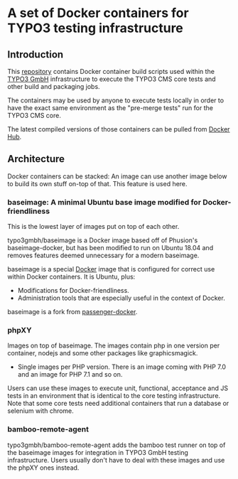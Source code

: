 # A set of Docker containers for TYPO3 testing infrastructure


## Introduction

This [repository](https://bitbucket.typo3.com/projects/T3COM/repos/bamboo-remote-agent/browse) contains
Docker container build scripts used within the [TYPO3 GmbH](https://typo3.com) infrastructure
to execute the TYPO3 CMS core tests and other build and packaging jobs.

The containers may be used by anyone to execute tests locally in order to have the exact
same environment as the "pre-merge tests" run for the TYPO3 CMS core.

The latest compiled versions of those containers can be pulled from [Docker Hub](https://hub.docker.com/r/typo3gmbh/).


## Architecture

Docker containers can be stacked: An image can use another image below to build its
own stuff on-top of that. This feature is used here.


### baseimage: A minimal Ubuntu base image modified for Docker-friendliness

This is the lowest layer of images put on top of each other.

typo3gmbh/baseimage is a Docker image based off of Phusion's baseimage-docker, but has been
modified to run on Ubuntu 18.04 and removes features deemed unnecessary for a modern baseimage.

baseimage is a special [Docker](https://www.docker.com) image that is configured for
correct use within Docker containers. It is Ubuntu, plus:

 * Modifications for Docker-friendliness.
 * Administration tools that are especially useful in the context of Docker.

baseimage is a fork from [passenger-docker](https://github.com/phusion/passenger-docker).


### phpXY

Images on top of baseimage. The images contain php in one version per container, nodejs and
some other packages like graphicsmagick.

* Single images per PHP version. There is an image coming with PHP 7.0 and an image for PHP 7.1 and so on.

Users can use these images to execute unit, functional, acceptance and JS tests in an environment that is
identical to the core testing infrastructure. Note that some core tests need additional containers that
run a database or selenium with chrome.


### bamboo-remote-agent

typo3gmbh/bamboo-remote-agent adds the bamboo test runner on top of the baseimage images for integration in
TYPO3 GmbH testing infrastructure. Users usually don't have to deal with these images and use the phpXY ones instead.
